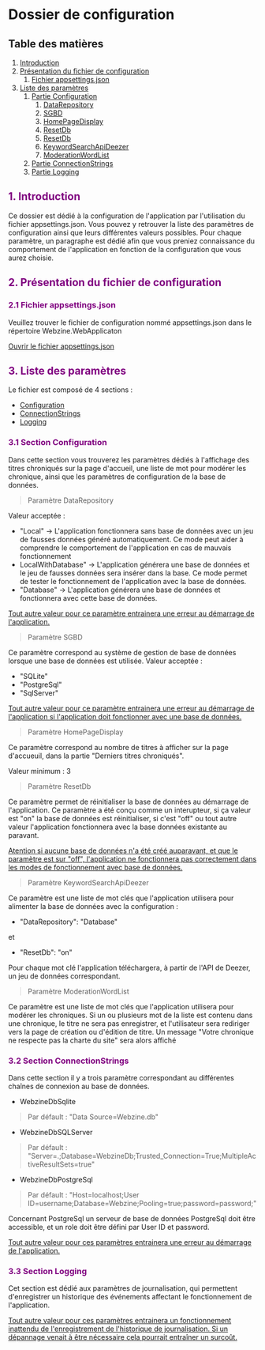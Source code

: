﻿# Dossier de configuration




## Table des matières
1. [Introduction](#introduction)
2. [Présentation du fichier de configuration](#paragraph1)
    1. [Fichier appsettings.json](#subparagraph1)
3. [Liste des paramètres](#subparagraph2)
    1. [Partie Configuration](#config)
       1. [DataRepository](#DataRepository)
       2. [SGBD](#SGBD)
       3. [HomePageDisplay](#HomePageDisplay)
       4. [ResetDb](#ResetDb)
       5. [ResetDb](#ResetDb)
       6. [KeywordSearchApiDeezer](#KeywordSearchApiDeezer)
       7. [ModerationWordList](#ModerationWordList)
     1. [Partie ConnectionStrings](#connectDB)
     2. [Partie Logging](#log)


## <span style="color:purple">1. Introduction <a name="introduction"></a>

Ce dossier est dédié à la configuration de l'application par l'utilisation du fichier appsettings.json. Vous pouvez y retrouver la liste des paramètres de configuration ainsi que leurs différentes valeurs possibles. Pour chaque paramètre, un paragraphe est dédié afin que vous preniez connaissance du comportement de l'application en fonction de la configuration que vous aurez choisie.

## <span style="color:purple">2. Présentation du fichier de configuration <a name="paragraph1"></a>

### <span style="color:purple"> 2.1 Fichier appsettings.json <a name="subparagraph1"></a>

Veuillez trouver le fichier de configuration nommé appsettings.json dans le répertoire Webzine.WebApplicaton 

[Ouvrir le fichier appsettings.json](../../Webzine.WebApplication/appsettings.json)

## <span style="color:purple">3. Liste des paramètres <a name="subparagraph2"></a>

Le fichier est composé de 4 sections :
* [Configuration](#config)
* [ConnectionStrings](#connectDB)
* [Logging](#journalisation)

### <span style="color:purple"> 3.1 Section Configuration <a name="config"></a>
Dans cette section vous trouverez les paramètres dédiés à l'affichage des titres chroniqués sur la page d'accueil, une liste de mot pour modérer les chronique, ainsi que les paramètres de configuration de la base de données.

> Paramètre DataRepository <a name="DataRepository"></a>

Valeur acceptée : 
* "Local" -> L'application fonctionnera sans base de données avec un jeu de fausses données généré automatiquement. Ce mode peut aider à comprendre le comportement de l'application en cas de mauvais fonctionnement
* LocalWithDatabase" -> L'application générera une base de données et le jeu de fausses données sera insérer dans la base. Ce mode permet de tester le fonctionnement de l'application avec la base de données.
* "Database" -> L'application générera une base de données et fonctionnera avec cette base de données.
  
<u>Tout autre valeur pour ce paramètre entrainera une erreur au démarrage de l'application.</u>

> Paramètre SGBD <a name="SGBD"></a>

 Ce paramètre correspond au système de gestion de base de données lorsque une base de données est utilisée.
Valeur acceptée : 
* "SQLite" 
* "PostgreSql"
* "SqlServer"

<u>Tout autre valeur pour ce paramètre entrainera une erreur au démarrage de l'application si l'application doit fonctionner avec une base de données.</u>

> Paramètre HomePageDisplay <a name="HomePageDisplay"></a>

 Ce paramètre correspond au nombre de titres à afficher sur la page d'accueuil, dans la partie "Derniers titres chroniqués".
 
 Valeur minimum : 3

> Paramètre ResetDb <a name="ResetDb"></a>

Ce paramètre permet de réinitialiser la base de données au démarrage de l'application. Ce paramètre a été conçu comme un interupteur, si ça valeur est "on" la base de données est réinitialiser, si c'est "off" ou tout autre valeur l'application fonctionnera avec la base données existante au paravant.

<u>Atention si aucune base de données n'a été créé auparavant, et que le paramètre est sur "off", l'application ne fonctionnera pas correctement dans les modes de fonctionnement avec base de données.</u>

> Paramètre KeywordSearchApiDeezer <a name="KeywordSearchApiDeezer"></a>

 Ce paramètre est une liste de mot clés que l'application utilisera pour alimenter la base de données avec la configuration :

 * "DataRepository": "Database"
  
et

 * "ResetDb": "on"

Pour chaque mot clé l'application téléchargera, à partir de l'API de Deezer, un jeu de données correspondant.

> Paramètre ModerationWordList <a name="ModerationWordList"></a>

 Ce paramètre est une liste de mot clés que l'application utilisera pour modérer les chroniques. Si un ou plusieurs mot de la liste est contenu dans une chronique, le titre ne sera pas enregistrer, et l'utilisateur sera rediriger vers la page de création ou d'édition de titre. Un message "Votre chronique ne respecte pas la charte du site" sera alors affiché


### <span style="color:purple">3.2 Section ConnectionStrings <a name="connectDB"></a>

Dans cette section il y a trois paramètre correspondant au différentes chaînes de connexion au base de données.
*  WebzineDbSqlite 
  >Par défault : "Data Source=Webzine.db"
*  WebzineDbSQLServer 
  >Par défault : "Server=.;Database=WebzineDb;Trusted_Connection=True;MultipleActiveResultSets=true"
*  WebzineDbPostgreSql
  >Par défault : "Host=localhost;User ID=username;Database=Webzine;Pooling=true;password=password;"

Concernant PostgreSql un serveur de base de données PostgreSql doit être accessible, et un role doit être défini par User ID et password.

<u>Tout autre valeur pour ces paramètres entrainera une erreur au démarrage de l'application.</u>

### <span style="color:purple">3.3 Section Logging <a name="log"></a>

Cet section est dédié aux paramètres de journalisation, qui permettent d'enregistrer un historique des événements affectant le fonctionnement de l'application.

<u>Tout autre valeur pour ces paramètres entrainera un fonctionnement inattendu de l'enregistrement de l'historique de journalisation. Si un dépannage venait à être nécessaire cela pourrait entraîner un surcoût.</u>